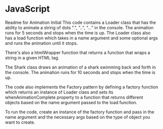 # JavaScript
Readme for Animation Initial
This code contains a Loader class that has the ability to animate a string of dots ".", "..", "..." in the console. The animation runs for 5 seconds and stops when the time is up. The Loader class also has a load function which takes in a name argument and some optional args and runs the animation until it stops.

There's also a htmlWrapper function that returns a function that wraps a string in a given HTML tag.

The Shark class draws an animation of a shark swimming back and forth in the console. The animation runs for 10 seconds and stops when the time is up.

The code also implements the Factory pattern by defining a factory function which returns an instance of Loader class and sets its whenAnimationComplete property to a function that returns different objects based on the name argument passed to the load function.

To run the code, create an instance of the factory function and pass in the name argument and the necessary args based on the type of object you want to create.
